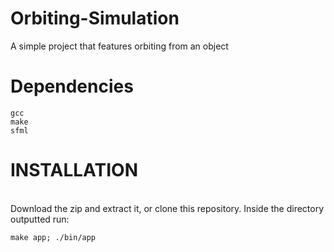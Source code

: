 # Orbiting-Simulation
A simple project that features orbiting from an object

# Dependencies
```
gcc
make
sfml
```

# INSTALLATION
<br> Download the zip and extract it, or clone this repository. Inside the directory outputted run:
```
make app; ./bin/app
```

